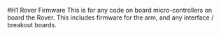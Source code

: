 #H1 Rover Firmware
This is for any code on board micro-controllers on board the Rover.
This includes firmware for the arm, and any interface / breakout boards.